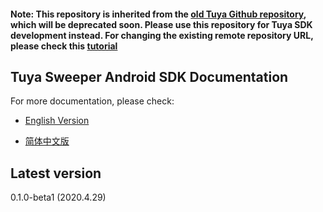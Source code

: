 #### Note: This repository is inherited from the [old Tuya Github repository](https://github.com/TuyaInc/tuyasmart_sweeper_android_sdk), which will be deprecated soon. Please use this repository for Tuya SDK development instead. For changing the existing remote repository URL, please check this [tutorial](https://docs.github.com/en/free-pro-team@latest/github/using-git/changing-a-remotes-url)

## Tuya Sweeper Android SDK Documentation

For more documentation, please check:

* [English Version](https://tuya.github.io/tuya-sweeper-android-sdk/en/)

* [简体中文版](https://tuya.github.io/tuya-sweeper-android-sdk/zh-hans/)


## Latest version

0.1.0-beta1 (2020.4.29)
